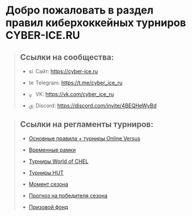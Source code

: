 # Добро пожаловать в раздел правил киберхоккейных турниров CYBER-ICE.RU

> ## Ссылки на сообщества:
>
> -   <img src="https://www.svgrepo.com/show/259645/web-search.svg" alt="site" width=14 align=center/> Сайт: https://cyber-ice.ru
>
> -   <img src="https://www.svgrepo.com/show/354443/telegram.svg" alt="telegram" width=14 align=center/> Telegram: https://t.me/cyber_ice_ru
>
> -   <img src="https://www.svgrepo.com/show/303449/vk-1-logo.svg" alt="vk" width=14/ align=center> VK: https://vk.com/cyber_ice_ru
>
> -   <img src="https://www.svgrepo.com/show/353655/discord-icon.svg" alt="discord" width=14/ align=center> Discord: https://discord.com/invite/4BEQHeWyBd

> ## Ссылки на регламенты турниров:
>
> -   [Основные правила + турниры Online Versus](/nhl/nhl.md)
>
> -   [Временные рамки](/timeLimit/timeLimit.md)
>
> -   [Турниры World of CHEL](/woc/woc.md)
>
> -   [Турниры HUT](/hut/hut.md)
>
> -   [Момент сезона](/events/season_highlight.md)
>
> -   [Прогноз на победителя сезона](/events/playoff_winner_prediction.md)
> 
> -   [Призовой фонд](/prize_money/prize_money.md)